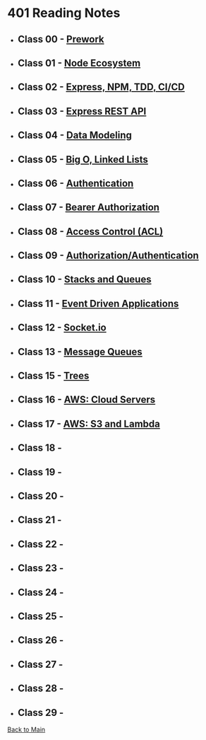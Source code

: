 # 401 Reading Notes

* ## Class 00 - [Prework](Class-00-prework.md)

* ## Class 01 - [Node Ecosystem](Class-01.md)

* ## Class 02 - [Express, NPM, TDD, CI/CD](Class-02.md)

* ## Class 03 - [Express REST API](Class-03.md)

* ## Class 04 - [Data Modeling](Class-04.md)

* ## Class 05 - [Big O, Linked Lists](Class-05.md)

* ## Class 06 - [Authentication](Class-06.md)

* ## Class 07 - [Bearer Authorization](Class-07.md)

* ## Class 08 - [Access Control (ACL)](Class-08.md)

* ## Class 09 - [Authorization/Authentication](Class-09.md)

* ## Class 10 - [Stacks and Queues](Class-10.md)

* ## Class 11 - [Event Driven Applications](Class-11.md)

* ## Class 12 - [Socket.io](Class-12.md)

* ## Class 13 - [Message Queues](Class-13.md)

* ## Class 15 - [Trees](Class-15.md)

* ## Class 16 - [AWS: Cloud Servers](Class-16.md)

* ## Class 17 - [AWS: S3 and Lambda](Class-17.md)

* ## Class 18 - [](Class-18.md)

* ## Class 19 - [](Class-19.md)

* ## Class 20 - [](Class-20.md)

* ## Class 21 - [](Class-21.md)

* ## Class 22 - [](Class-22.md)

* ## Class 23 - [](Class-23.md)

* ## Class 24 - [](Class-24.md)

* ## Class 25 - [](Class-25.md)

* ## Class 26 - [](Class-26.md)

* ## Class 27 - [](Class-27.md)

* ## Class 28 - [](Class-28.md)

* ## Class 29 - [](Class-29.md)

[Back to Main](/reading-notes)
